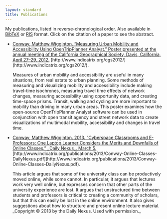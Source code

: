 ```yaml
---
layout: standard
title: Publications
---
```


My publications, listed in reverse-chronological order. Also available
in [BibTeX](matt_conway.bib) or [RIS](matt_conway.ris) format. Click
on the citation of a paper to see the abstract.

<div class="citations">

* <div class="citation"><a href="#Conway201204" name="Conway201204" class="abstoggle"
  data-toggle="collapse" data-target="#Conway201204abs">Conway,
  Matthew Wigginton. “Measuring Urban Mobility and Accessibility Using
  OpenTripPlanner Analyst.” Poster presented at the annual meeting of
  the California Geographical Society, Davis, California, April 27–29,
  2012.</a> [http://www.indicatrix.org/cgs2012/](http://www.indicatrix.org/cgs2012/).</div>
  <div id="Conway201204abs" class="collapse abstract">
  <p>
  Measures of urban mobility and accessibility are useful in many
  situations, from real estate to urban planning. Some methods of
  measuring and visualizing mobility and accessibility include making
  travel-time isochrones, measuring travel time effects of network
  changes, measuring accessibility using opportunity data, and
  creating time-space prisms. Transit, walking and cycling are more
  important to mobility than driving in many urban areas. This poster
  examines how the open-source OpenTripPlanner Analyst software can be
  used in conjunction with open transit agency and street network data
  to create visualizations of multimodal mobility, accessibility and
  changes in travel time.
  </p>
  </div>

* <div class="citation"> <a href="#Conway2013" name="Conway2013"
    class="abstoggle" data-toggle="collapse"
    data-target="#Conway2013abs"> Conway, Matthew
    Wigginton. 2013. “Cyberspace Classrooms and E-Professors: One
    Laptop Learner Considers the Merits and Downfalls of Online
    Classes.” _Daily Nexus_, March 5.</a>
    [http://www.indicatrix.org/publications/2013/Conway-Online-Classes-DailyNexus.pdf](http://www.indicatrix.org/publications/2013/Conway-Online-Classes-DailyNexus.pdf).</div>
    <div id="Conway2013abs" class="collapse abstract"> <p> This
    article argues that some of the university class can be
    productively moved online, while some cannot. In particular, it
    argues that lectures work very well online, but expresses concern
    that other parts of the university experience are lost. It argues
    that unstructured time between students and professors is critical
    to creating a community of scholars, but that this can easily be
    lost in the online environment. It also gives suggestions about
    how to structure and present online lecture material.
    <br/>
    _Copyright &copy; 2013 by the Daily Nexus. Used with permission._
    </p>
    </div>

</div>
